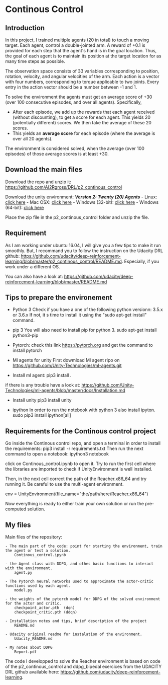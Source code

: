 # Continous Control

## Introduction
In this project, I trained multiple agents (20 in total) to touch a moving target. Each agent, control a double-jointed arm. A reward of +0.1 is provided for each step that the agent's hand is in the goal location. Thus, the goal of each agent is to maintain its position at the target location for as many time steps as possible.

The observation space consists of 33 variables corresponding to position, rotation, velocity, and angular velocities of the arm. Each action is a vector with four numbers, corresponding to torque applicable to two joints. Every entry in the action vector should be a number between -1 and 1.

To solve the environment the agents must get an average score of +30 (over 100 consecutive episodes, and over all agents).  Specifically,
- After each episode, we add up the rewards that each agent received (without discounting), to get a score for each agent.  This yields 20 (potentially different) scores.  We then take the average of these 20 scores. 
- This yields an **average score** for each episode (where the average is over all 20 agents).

The environment is considered solved, when the average (over 100 episodes) of those average scores is at least +30. 


## Download the main files
Download the repo and unzip it:
https://github.com/AI2Rgross/DRL/p2_continous_control

Download the unity environment:
**_Version 2: Twenty (20) Agents_**
        - Linux: [click here](https://s3-us-west-1.amazonaws.com/udacity-drlnd/P2/Reacher/Reacher_Linux.zip)
        - Mac OSX: [click here](https://s3-us-west-1.amazonaws.com/udacity-drlnd/P2/Reacher/Reacher.app.zip)
        - Windows (32-bit): [click here](https://s3-us-west-1.amazonaws.com/udacity-drlnd/P2/Reacher/Reacher_Windows_x86.zip)
        - Windows (64-bit): [click here](https://s3-us-west-1.amazonaws.com/udacity-drlnd/P2/Reacher/Reacher_Windows_x86_64.zip)
 

Place the zip file in the p2_continous_control folder and unzip the file.


## Requirement
As I am working under ubuntu 16.04, I will give you a few tips to make it run smoothly. But, I recommand you to follow the instruction on the Udacity DRL github: https://github.com/udacity/deep-reinforcement-learning/blob/master/p2_continous_control/README.md. Especially, if you work under a different OS.

You can also have a look at:
https://github.com/udacity/deep-reinforcement-learning/blob/master/README.md
 

## Tips to prepare the environement
- Python 3
Check if you have a one of the following python versionn: 3.5.x or 3.6.x
If not, it s time to install it using the "sudo apt-get install" command.

- pip 3
You will also need to install pip for python 3. 
sudo apt-get install python3-pip

- Pytorch:
check this link https://pytorch.org and get the command to install pytorch

- Ml agents for unity
First dowmload Ml agent ripo on https://github.com/Unity-Technologies/ml-agents.git

- Install ml agent:
pip3 install .

if there is any trouble have a look at:
https://github.com/Unity-Technologies/ml-agents/blob/master/docs/Installation.md

- Install unity
pip3 install unity

- ipython
In order to run the notebook with python 3 also install ipyton.
sudo pip3 install ipython[all]


## Requirements for the Continous control project
Go inside the Continous control repo, and open a terminal in order to install the requirements:
pip3 install -r requirements.txt
Then run the next command to open a notebook:
ipython3 notebook

click on Continous_control.ipynb to open it.
Try to run the first cell where the libraries are imported to check if UnityEnvironment is well installed.

Then, in the next cell correct the path of the Reacher.x86_64 and try running it. Be careful to use the multi-agent environment.

env = UnityEnvironment(file_name="the/path/here/Reacher.x86_64")

Now everything is ready to either train your own solution or run the pre-computed solution.


## My files
Main files of the repository:

    - The main part of the code: point for starting the environment, train the agent or test a solution.
        Continous_control.ipynb

    - the Agent class with DDPG, and othes basic functions to interact with the environment.
        agent.py

    - The Pytorch neural networks used to approximate the actor-critic functions used by each agent.
        model.py

    - the weights of the pytorch model for DDPG of the solved environment for the actor and critic.
        checkpoint_actor.pth  (dqn)
        checkpoint_critic.pth (ddqn)
        
    - Installation notes and tips, brief description of the project
        README.md

    - Udacity original readme for instalation of the environment.
        Udacity_README.md

    - My notes about DDPG
        Report.pdf

The code I developped to solve the Reacher environment is based on code of the p2_continous_control and ddpg_bipedal exercices from the UDACITY DRL github available here: https://github.com/udacity/deep-reinforcement-learning.
